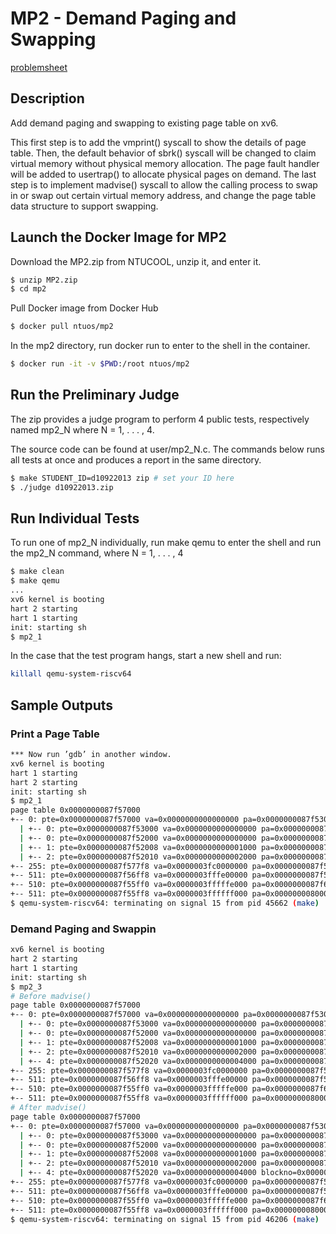 # MP2 - Demand Paging and Swapping
[problemsheet](problemsheet.pdf)
## Description
Add demand paging and swapping to existing page table on xv6. 

This first step is to add the vmprint() syscall to show the details of page table. Then, the default behavior of sbrk() syscall will be changed to claim virtual memory without physical memory allocation. The page fault handler will be added
to usertrap() to allocate physical pages on demand. The last step is to implement madvise() syscall to allow the calling process to swap in or swap out certain virtual memory address, and change the page table data structure to support swapping.

## Launch the Docker Image for MP2
Download the MP2.zip from NTUCOOL, unzip it, and enter it.
```bash
$ unzip MP2.zip
$ cd mp2
```
Pull Docker image from Docker Hub
```bash
$ docker pull ntuos/mp2
```
In the mp2 directory, run docker run to enter to the shell in the container.
```bash
$ docker run -it -v $PWD:/root ntuos/mp2
```

## Run the Preliminary Judge
The zip provides a judge program to perform 4 public tests, respectively named mp2_N where N = 1, . . . , 4.

The source code can be found at user/mp2_N.c. The commands below runs all tests at once and produces a report in the same directory.
```bash
$ make STUDENT_ID=d10922013 zip # set your ID here
$ ./judge d10922013.zip
```

## Run Individual Tests
To run one of mp2_N individually, run make qemu to enter the shell and run the mp2_N command, where N = 1, . . . , 4
```bash
$ make clean
$ make qemu
...
xv6 kernel is booting
hart 2 starting
hart 1 starting
init: starting sh
$ mp2_1
```
In the case that the test program hangs, start a new shell and run:
```bash
killall qemu-system-riscv64
```

## Sample Outputs
### Print a Page Table
```bash
*** Now run ’gdb’ in another window.
xv6 kernel is booting
hart 1 starting
hart 2 starting
init: starting sh
$ mp2_1
page table 0x0000000087f57000
+-- 0: pte=0x0000000087f57000 va=0x0000000000000000 pa=0x0000000087f53000 V
  | +-- 0: pte=0x0000000087f53000 va=0x0000000000000000 pa=0x0000000087f52000 V
  | +-- 0: pte=0x0000000087f52000 va=0x0000000000000000 pa=0x0000000087f54000 V R W X U
  | +-- 1: pte=0x0000000087f52008 va=0x0000000000001000 pa=0x0000000087f51000 V R W X
  | +-- 2: pte=0x0000000087f52010 va=0x0000000000002000 pa=0x0000000087f50000 V R W X U
+-- 255: pte=0x0000000087f577f8 va=0x0000003fc0000000 pa=0x0000000087f56000 V
+-- 511: pte=0x0000000087f56ff8 va=0x0000003fffe00000 pa=0x0000000087f55000 V
+-- 510: pte=0x0000000087f55ff0 va=0x0000003fffffe000 pa=0x0000000087f65000 V R W
+-- 511: pte=0x0000000087f55ff8 va=0x0000003ffffff000 pa=0x0000000080007000 V R X
$ qemu-system-riscv64: terminating on signal 15 from pid 45662 (make)
```

### Demand Paging and Swappin
```bash
xv6 kernel is booting
hart 2 starting
hart 1 starting
init: starting sh
$ mp2_3
# Before madvise()
page table 0x0000000087f57000
+-- 0: pte=0x0000000087f57000 va=0x0000000000000000 pa=0x0000000087f53000 V
  | +-- 0: pte=0x0000000087f53000 va=0x0000000000000000 pa=0x0000000087f52000 V
  | +-- 0: pte=0x0000000087f52000 va=0x0000000000000000 pa=0x0000000087f54000 V R W X U
  | +-- 1: pte=0x0000000087f52008 va=0x0000000000001000 pa=0x0000000087f51000 V R W X
  | +-- 2: pte=0x0000000087f52010 va=0x0000000000002000 pa=0x0000000087f50000 V R W X U
  | +-- 4: pte=0x0000000087f52020 va=0x0000000000004000 pa=0x0000000087f58000 V R W X U
+-- 255: pte=0x0000000087f577f8 va=0x0000003fc0000000 pa=0x0000000087f56000 V
+-- 511: pte=0x0000000087f56ff8 va=0x0000003fffe00000 pa=0x0000000087f55000 V
+-- 510: pte=0x0000000087f55ff0 va=0x0000003fffffe000 pa=0x0000000087f65000 V R W
+-- 511: pte=0x0000000087f55ff8 va=0x0000003ffffff000 pa=0x0000000080007000 V R X
# After madvise()
page table 0x0000000087f57000
+-- 0: pte=0x0000000087f57000 va=0x0000000000000000 pa=0x0000000087f53000 V
  | +-- 0: pte=0x0000000087f53000 va=0x0000000000000000 pa=0x0000000087f52000 V
  | +-- 0: pte=0x0000000087f52000 va=0x0000000000000000 pa=0x0000000087f54000 V R W X U
  | +-- 1: pte=0x0000000087f52008 va=0x0000000000001000 pa=0x0000000087f51000 V R W X
  | +-- 2: pte=0x0000000087f52010 va=0x0000000000002000 pa=0x0000000087f50000 V R W X U
  | +-- 4: pte=0x0000000087f52020 va=0x0000000000004000 blockno=0x00000000000002f8 R W X U S
+-- 255: pte=0x0000000087f577f8 va=0x0000003fc0000000 pa=0x0000000087f56000 V
+-- 511: pte=0x0000000087f56ff8 va=0x0000003fffe00000 pa=0x0000000087f55000 V
+-- 510: pte=0x0000000087f55ff0 va=0x0000003fffffe000 pa=0x0000000087f65000 V R W
+-- 511: pte=0x0000000087f55ff8 va=0x0000003ffffff000 pa=0x0000000080007000 V R X
$ qemu-system-riscv64: terminating on signal 15 from pid 46206 (make)
```